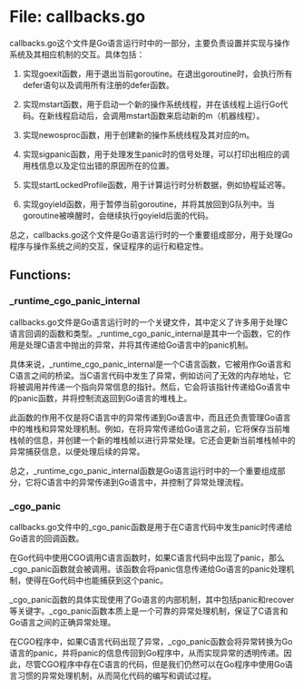 # File: callbacks.go

callbacks.go这个文件是Go语言运行时中的一部分，主要负责设置并实现与操作系统及其相应机制的交互。具体包括：

1. 实现goexit函数，用于退出当前goroutine。在退出goroutine时，会执行所有defer语句以及调用所有注册的defer函数。

2. 实现mstart函数，用于启动一个新的操作系统线程，并在该线程上运行Go代码。在新线程启动后，会调用mstart函数来启动新的m（机器线程）。

3. 实现newosproc函数，用于创建新的操作系统线程及其对应的m。

4. 实现sigpanic函数，用于处理发生panic时的信号处理，可以打印出相应的调用栈信息以及定位出错的原因所在的位置。

5. 实现startLockedProfile函数，用于计算运行时分析数据，例如协程延迟等。

6. 实现goyield函数，用于暂停当前goroutine，并将其放回到G队列中。当goroutine被唤醒时，会继续执行goyield后面的代码。

总之，callbacks.go这个文件是Go语言运行时的一个重要组成部分，用于处理Go程序与操作系统之间的交互，保证程序的运行和稳定性。

## Functions:

### _runtime_cgo_panic_internal

callbacks.go文件是Go语言运行时的一个关键文件，其中定义了许多用于处理C语言回调的函数和类型。_runtime_cgo_panic_internal是其中一个函数，它的作用是处理C语言中抛出的异常，并将其传递给Go语言中的panic机制。

具体来说，_runtime_cgo_panic_internal是一个C语言函数，它被用作Go语言和C语言之间的桥梁。当C语言代码中发生了异常，例如访问了无效的内存地址，它将被调用并传递一个指向异常信息的指针。然后，它会将该指针传递给Go语言中的panic函数，并将控制流返回到Go语言的堆栈上。

此函数的作用不仅是将C语言中的异常传递到Go语言中，而且还负责管理Go语言中的堆栈和异常处理机制。例如，在将异常传递给Go语言之前，它将保存当前堆栈帧的信息，并创建一个新的堆栈帧以进行异常处理。它还会更新当前堆栈帧中的异常捕获信息，以便处理后续的异常。

总之，_runtime_cgo_panic_internal函数是Go语言运行时中的一个重要组成部分，它将C语言中的异常传递到Go语言中，并控制了异常处理流程。



### _cgo_panic

callbacks.go文件中的_cgo_panic函数是用于在C语言代码中发生panic时传递给Go语言的回调函数。

在Go代码中使用CGO调用C语言函数时，如果C语言代码中出现了panic，那么_cgo_panic函数就会被调用。该函数会将panic信息传递给Go语言的panic处理机制，使得在Go代码中也能捕获到这个panic。

_cgo_panic函数的具体实现使用了Go语言的内部机制，其中包括panic和recover等关键字。_cgo_panic函数本质上是一个可靠的异常处理机制，保证了C语言和Go语言之间的正确异常处理。

在CGO程序中，如果C语言代码出现了异常，_cgo_panic函数会将异常转换为Go语言的panic，并将panic的信息传回到Go程序中，从而实现异常的透明传递。因此，尽管CGO程序中存在C语言的代码，但是我们仍然可以在Go程序中使用Go语言习惯的异常处理机制，从而简化代码的编写和调试过程。



